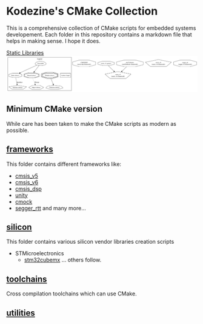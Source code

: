 # Kodezine's CMake Collection
This is a comprehensive collection of CMake scripts for embedded systems developement.
Each folder in this repository contains a markdown file that helps in making sense. I hope it does.

[Static Libraries](./.readme/Debug.svg) <img src="./.readme/Debug.svg">
## Minimum CMake version
While care has been taken to make the CMake scripts as modern as possible.

## [frameworks](./frameworks/)
This folder contains different frameworks like:
* [cmsis_v5](https://arm-software.github.io/CMSIS_5/General/html/index.html)
* [cmsis_v6](https://github.com/ARM-software/CMSIS_6)
* [cmsis_dsp](https://github.com/ARM-software/CMSIS-DSP)
* [unity](http://www.throwtheswitch.org/unity)
* [cmock](http://www.throwtheswitch.org/cmock)
* [segger_rtt](https://wiki.segger.com/RTT)
and many more...

## [silicon](./silicon/)
This folder contains various silicon vendor libraries creation scripts
* STMicroelectronics
    * [stm32cubemx](https://github.com/STMicroelectronics/STM32Cube_MCU_Overall_Offer)
... others follow.

## [toolchains](./toolchains/toolchains.md)
Cross compilation toolchains which can use CMake.

## [utilities](./utilities/)


